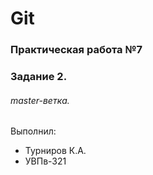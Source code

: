 # Git
### Практическая работа №7
### Задание 2.
###### master-ветка. 
Выполнил:
* Турниров К.А.
* УВПв-321
